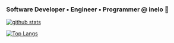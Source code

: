 ### Software Developer • Engineer • Programmer @ inelo 👋

[![github stats](https://github-readme-stats.vercel.app/api?username=rwalus&show_icons=true&bg_color=ffffff00&text_color=595959)](https://github.com/anuraghazra/github-readme-stats)

[![Top Langs](https://github-readme-stats.vercel.app/api/top-langs/?username=rwalus&layout=compact)](https://github.com/anuraghazra/github-readme-stats)
